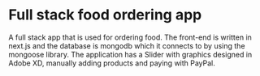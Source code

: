 # Full stack food ordering app
A full stack app that is used for ordering food. The front-end is written in next.js and the database is mongodb which it connects to by using the mongoose library.
The application has a Slider with graphics designed in Adobe XD,
manually adding products and paying with PayPal.
